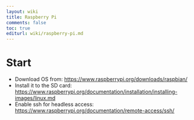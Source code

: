 ```yaml
---
layout: wiki
title: Raspberry Pi
comments: false
toc: true
editurl: wiki/raspberry-pi.md
---
```


# Start

* Download OS from: https://www.raspberrypi.org/downloads/raspbian/
* Install it to the SD card: https://www.raspberrypi.org/documentation/installation/installing-images/linux.md
* Enable ssh for headless access: https://www.raspberrypi.org/documentation/remote-access/ssh/
